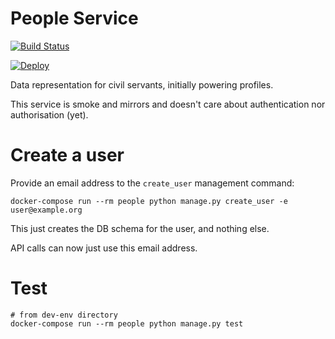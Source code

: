 # People Service

[![Build Status](https://travis-ci.org/crossgovernmentservices/people.svg)](https://travis-ci.org/crossgovernmentservices/people)

[![Deploy](https://www.herokucdn.com/deploy/button.png)](https://heroku.com/deploy)

Data representation for civil servants, initially powering profiles.

This service is smoke and mirrors and doesn't care about authentication nor authorisation (yet).

# Create a user

Provide an email address to the ```create_user``` management command:

    docker-compose run --rm people python manage.py create_user -e user@example.org

This just creates the DB schema for the user, and nothing else.

API calls can now just use this email address.

# Test

    # from dev-env directory
    docker-compose run --rm people python manage.py test

